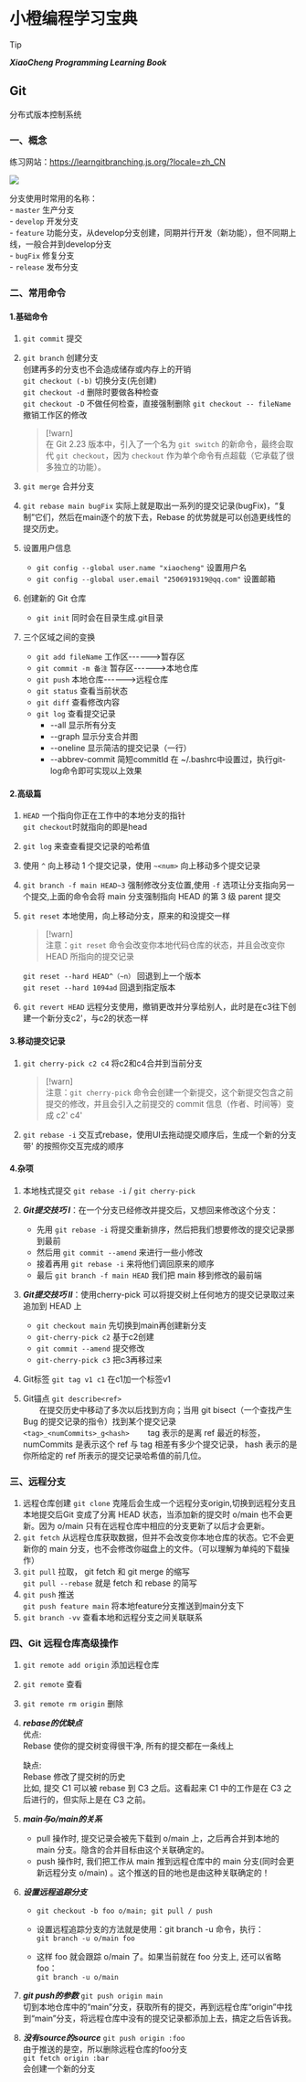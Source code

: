 # 小橙编程学习宝典  

> [!tip]
> ***XiaoCheng Programming Learning Book***
>

## Git

分布式版本控制系统  

### 一、概念

练习网站：<https://learngitbranching.js.org/?locale=zh_CN>

<img src="images/git/三区.png">  

分支使用时常用的名称：  
    - `master` 生产分支  
    - `develop` 开发分支  
    - `feature` 功能分支，从develop分支创建，同期并行开发（新功能），但不同期上线，一般合并到develop分支  
    - `bugFix` 修复分支  
    - `release` 发布分支

### 二、常用命令

#### 1.基础命令

1. `git commit` 提交

2. `git branch`  创建分支  
    创建再多的分支也不会造成储存或内存上的开销  
    `git checkout (-b)` 切换分支(先创建)  
    `git checkout -d` 删除时要做各种检查  
    `git checkout -D` 不做任何检查，直接强制删除
    `git checkout -- fileName` 撤销工作区的修改  

    > [!warn]  
    > 在 Git 2.23 版本中，引入了一个名为 `git switch` 的新命令，最终会取代 `git checkout`，因为 `checkout` 作为单个命令有点超载（它承载了很多独立的功能）。

3. `git merge` 合并分支
4. `git rebase main bugFix` 实际上就是取出一系列的提交记录(bugFix)，“复制”它们，然后在main逐个的放下去，Rebase 的优势就是可以创造更线性的提交历史。
5. 设置用户信息  
    - `git config --global user.name "xiaocheng"` 设置用户名
    - `git config --global user.email "2506919319@qq.com"` 设置邮箱
6. 创建新的 Git 仓库  
    - `git init` 同时会在目录生成.git目录
7. 三个区域之间的变换
    - `git add fileName` 工作区------>暂存区
    - `git commit -m 备注` 暂存区------>本地仓库
    - `git push` 本地仓库------>远程仓库
    - `git status` 查看当前状态
    - `git diff` 查看修改内容
    - `git log` 查看提交记录
      - --all 显示所有分支
      - --graph 显示分支合并图
      - --oneline 显示简洁的提交记录（一行）
      - --abbrev-commit 简短commitId
在 ~/.bashrc中设置过，执行git-log命令即可实现以上效果

#### 2.高级篇

1. `HEAD` 一个指向你正在工作中的本地分支的指针  
   `git checkout`时就指向的即是head  
2. `git log` 来查查看提交记录的哈希值
3. 使用 `^` 向上移动 1 个提交记录，使用 `~<num>` 向上移动多个提交记录
4. `git branch -f main HEAD~3` 强制修改分支位置,使用 `-f` 选项让分支指向另一个提交,上面的命令会将 main 分支强制指向 HEAD 的第 3 级 parent 提交  
5. `git reset` 本地使用，向上移动分支，原来的和没提交一样

    > [!warn]  
    > 注意：`git reset` 命令会改变你本地代码仓库的状态，并且会改变你 HEAD 所指向的提交记录

    `git reset --hard HEAD^（~n）` 回退到上一个版本  
    `git reset --hard 1094ad` 回退到指定版本
6. `git revert HEAD` 远程分支使用，撤销更改并分享给别人，此时是在c3往下创建一个新分支c2'，与c2的状态一样

#### 3.移动提交记录

1. `git cherry-pick c2 c4` 将c2和c4合并到当前分支

    > [!warn]  
    > 注意：`git cherry-pick` 命令会创建一个新提交，这个新提交包含之前提交的修改，并且会引入之前提交的 commit 信息（作者、时间等）变成 c2' c4'

2. `git rebase -i` 交互式rebase，使用UI去拖动提交顺序后，生成一个新的分支带' 的按照你交互完成的顺序

#### 4.杂项

1. 本地栈式提交 `git rebase -i` / `git cherry-pick`  
2. ***Git提交技巧 Ⅰ***：在一个分支已经修改并提交后，又想回来修改这个分支：
    - 先用 `git rebase -i` 将提交重新排序，然后把我们想要修改的提交记录挪到最前
    - 然后用 `git commit --amend` 来进行一些小修改
    - 接着再用 `git rebase -i` 来将他们调回原来的顺序
    - 最后 `git branch -f main HEAD` 我们把 main 移到修改的最前端
3. ***Git提交技巧 Ⅱ***：使用cherry-pick 可以将提交树上任何地方的提交记录取过来追加到 HEAD 上

    - `git checkout main` 先切换到main再创建新分支
    - `git-cherry-pick c2` 基于c2创建
    - `git commit --amend` 提交修改
    - `git-cherry-pick c3` 把c3再移过来
4. Git标签 `git tag v1 c1` 在c1加一个标签v1
5. Git锚点 `git describe<ref>`  
    &emsp;&emsp;在提交历史中移动了多次以后找到方向；当用 git bisect（一个查找产生 Bug 的提交记录的指令）找到某个提交记录  
    `<tag>_<numCommits>_g<hash>`
    &emsp;&emsp;tag 表示的是离 ref 最近的标签， numCommits 是表示这个 ref 与 tag 相差有多少个提交记录， hash 表示的是你所给定的 ref 所表示的提交记录哈希值的前几位。

### 三、远程分支

1. 远程仓库创建 `git clone` 克隆后会生成一个远程分支origin,切换到远程分支且本地提交后Git 变成了分离 HEAD 状态，当添加新的提交时 o/main 也不会更新。因为 o/main 只有在远程仓库中相应的分支更新了以后才会更新。
2. `git fetch` 从远程仓库获取数据，但并不会改变你本地仓库的状态。它不会更新你的 main 分支，也不会修改你磁盘上的文件。（可以理解为单纯的下载操作）
3. `git pull` 拉取， git fetch 和 git merge 的缩写  
    `git pull --rebase` 就是 fetch 和 rebase 的简写  
4. `git push` 推送  
    `git push feature main` 将本地feature分支推送到main分支下
5. `git branch -vv` 查看本地和远程分支之间关联联系

### 四、Git 远程仓库高级操作

1. `git remote add origin` 添加远程仓库  
2. `git remote` 查看
3. `git remote rm origin` 删除

4. ***rebase的优缺点***  
    优点:  
    Rebase 使你的提交树变得很干净, 所有的提交都在一条线上  

    缺点:  
    Rebase 修改了提交树的历史  
    比如, 提交 C1 可以被 rebase 到 C3 之后。这看起来 C1 中的工作是在 C3 之后进行的，但实际上是在 C3 之前。  

5. ***main与o/main的关系***
    - pull 操作时, 提交记录会被先下载到 o/main 上，之后再合并到本地的 main 分支。隐含的合并目标由这个关联确定的。  
    - push 操作时, 我们把工作从 main 推到远程仓库中的 main 分支(同时会更新远程分支 o/main) 。这个推送的目的地也是由这种关联确定的！

6. ***设置远程追踪分支***  
    - `git checkout -b foo o/main; git pull / push`  

    - 设置远程追踪分支的方法就是使用：git branch -u 命令，执行：  
    `git branch -u o/main foo`  

    - 这样 foo 就会跟踪 o/main 了。如果当前就在 foo 分支上, 还可以省略 foo：  
    `git branch -u o/main`  

7. ***git push的参数***
    `git push origin main`  
    切到本地仓库中的“main”分支，获取所有的提交，再到远程仓库“origin”中找到“main”分支，将远程仓库中没有的提交记录都添加上去，搞定之后告诉我。

8. ***没有source的source***
    `git push origin :foo`  
    由于推送的是空，所以删除远程仓库的foo分支  
    `git fetch origin :bar`  
    会创建一个新的分支
